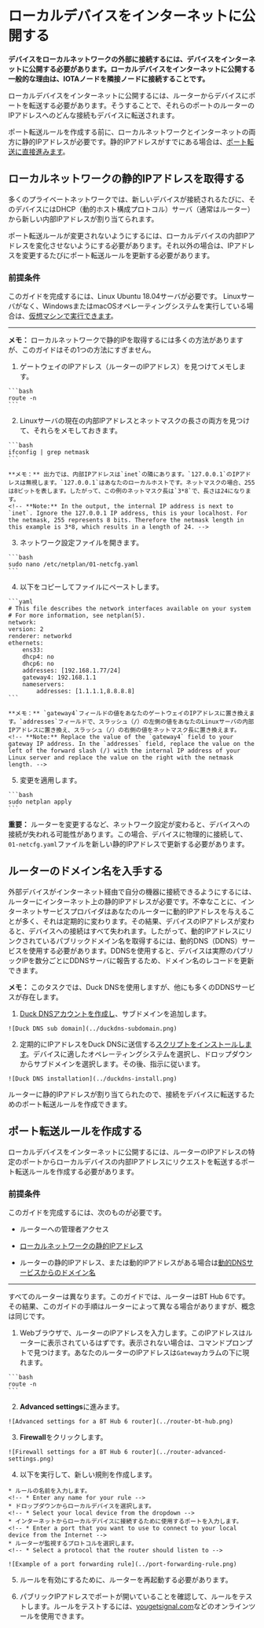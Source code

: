 # ローカルデバイスをインターネットに公開する
<!-- # Expose your local device to the Internet -->

**デバイスをローカルネットワークの外部に接続するには、デバイスをインターネットに公開する必要があります。ローカルデバイスをインターネットに公開する一般的な理由は、IOTAノードを隣接ノードに接続することです。**
<!-- **To connect a device to those outside of your local network, you need to expose it to the Internet. A common reason to expose your local device to the Internet is to connect an IOTA node to neighbors.** -->

ローカルデバイスをインターネットに公開するには、ルーターからデバイスにポートを転送する必要があります。そうすることで、それらのポートのルーターのIPアドレスへのどんな接続もデバイスに転送されます。
<!-- To expose your local device to the Internet, you must forward ports from your router to your device. By doing so, any connections to your router's IP address on those ports will be forwarded to your device. -->

ポート転送ルールを作成する前に、ローカルネットワークとインターネットの両方に静的IPアドレスが必要です。静的IPアドレスがすでにある場合は、[ポート転送に直接進みます](#create-a-port-forwarding-rule)。
<!-- Before you can create port forwarding rules, you need a static IP address both on your local network and the Internet. If you already have these, [go straight to port forwarding](#create-a-port-forwarding-rule). -->

<a name="get-a-static-ip-address-on-your-local-network"></a>
## ローカルネットワークの静的IPアドレスを取得する
<!-- ## Get a static IP address on your local network -->

多くのプライベートネットワークでは、新しいデバイスが接続されるたびに、そのデバイスにはDHCP（動的ホスト構成プロトコル）サーバ（通常はルーター）から新しい内部IPアドレスが割り当てられます。
<!-- On many private networks, whenever a new device connects to it, the device is assigned a new internal IP address from a DHCP (dynamic host configuration protocol) server, which is usually a router. -->

ポート転送ルールが変更されないようにするには、ローカルデバイスの内部IPアドレスを変化させないようにする必要があります。それ以外の場合は、IPアドレスを変更するたびにポート転送ルールを更新する必要があります。
<!-- To avoid changing port forwarding rules, you need the internal IP address of your local device to stay the same. Otherwise, you'd need to update your port forwarding rules every time your IP address were to change. -->

### 前提条件
<!-- ### Prerequisites -->

このガイドを完成するには、Linux Ubuntu 18.04サーバが必要です。 Linuxサーバがなく、WindowsまたはmacOSオペレーティングシステムを実行している場合は、[仮想マシンで実行できます](../how-to-guides/set-up-virtual-machine.md)。
<!-- To complete this guide, you must have a Linux Ubuntu 18.04 server. If you don't have a Linux server and you're running a Windows or macOS operating system, you can [run one in a virtual machine](../how-to-guides/set-up-virtual-machine.md). -->

---

**メモ：** ローカルネットワークで静的IPを取得するには多くの方法がありますが、このガイドはその1つの方法にすぎません。
<!-- **Note:** Many ways exists to get a static IP on your local network, and this guide is just one way of doing so. -->

1. ゲートウェイのIPアドレス（ルーターのIPアドレス）を見つけてメモします。
  <!-- 1. Find your gateway IP address (router's IP address) and make a note of it -->

    ```bash
    route -n
    ```

2. Linuxサーバの現在の内部IPアドレスとネットマスクの長さの両方を見つけて、それらをメモしておきます。
  <!-- 2. Find both the current internal IP address of your Linux server and the netmask length, and make a note of them -->

    ```bash
    ifconfig | grep netmask
    ```

    **メモ：** 出力では、内部IPアドレスは`inet`の隣にあります。`127.0.0.1`のIPアドレスは無視します。`127.0.0.1`はあなたのローカルホストです。ネットマスクの場合、255は8ビットを表します。したがって、この例のネットマスク長は`3*8`で、長さは24になります。
    <!-- **Note:** In the output, the internal IP address is next to `inet`. Ignore the 127.0.0.1 IP address, this is your localhost. For the netmask, 255 represents 8 bits. Therefore the netmask length in this example is 3*8, which results in a length of 24. -->

3. ネットワーク設定ファイルを開きます。
  <!-- 3. Open the network configuration file -->

    ```bash
    sudo nano /etc/netplan/01-netcfg.yaml
    ```

4. 以下をコピーしてファイルにペーストします。
  <!-- 4. Copy and paste the following into the file -->

    ```yaml
    # This file describes the network interfaces available on your system
    # For more information, see netplan(5).
    network:
    version: 2
    renderer: networkd
    ethernets:
        ens33:
        dhcp4: no
        dhcp6: no
        addresses: [192.168.1.77/24]
        gateway4: 192.168.1.1
        nameservers:
            addresses: [1.1.1.1,8.8.8.8]
    ```

    **メモ：** `gateway4`フィールドの値をあなたのゲートウェイのIPアドレスに置き換えます。`addresses`フィールドで、スラッシュ（/）の左側の値をあなたのLinuxサーバの内部IPアドレスに置き換え、スラッシュ（/）の右側の値をネットマスク長に置き換えます。
    <!-- **Note:** Replace the value of the `gateway4` field to your gateway IP address. In the `addresses` field, replace the value on the left of the forward slash (/) with the internal IP address of your Linux server and replace the value on the right with the netmask length. -->

5. 変更を適用します。
  <!-- 5. Apply your changes -->

    ```bash
    sudo netplan apply
    ```

**重要：** ルーターを変更するなど、ネットワーク設定が変わると、デバイスへの接続が失われる可能性があります。この場合、デバイスに物理的に接続して、`01-netcfg.yaml`ファイルを新しい静的IPアドレスで更新する必要があります。
<!-- **Important:** If your network configuration changes, for example you change your router, you may lose connection to your device. In this case, you should physically connect to your device and update the 01-netcfg.yaml file with a new static IP address. -->

<a name="get-a-domain-name-for-your-router"></a>
## ルーターのドメイン名を入手する
<!-- ## Get a domain name for your router -->

外部デバイスがインターネット経由で自分の機器に接続できるようにするには、ルーターにインターネット上の静的IPアドレスが必要です。不幸なことに、インターネットサービスプロバイダはあなたのルーターに動的IPアドレスを与えることが多く、それは定期的に変わります。その結果、デバイスのIPアドレスが変わると、デバイスへの接続はすべて失われます。したがって、動的IPアドレスにリンクされているパブリックドメイン名を取得するには、動的DNS（DDNS）サービスを使用する必要があります。DDNSを使用すると、デバイスは実際のパブリックIPを数分ごとにDDNSサーバに報告するため、ドメイン名のレコードを更新できます。
<!-- To allow external devices to connect to your device through the Internet, your router needs a static IP address on the Internet. Unfortunately, Internet service providers often give your router a dynamic IP address, which changes at regular intervals. As a result, any connections to your device will be lost when its IP address changes. Therefore, you need to use a dynamic DNS (DDNS) service to get a public domain name that is linked to your dynamic IP address. With a DDNS, your device will report the actual public IP to the DDNS server every few minutes, so it can update its records for your domain name. -->

**メモ：** このタスクでは、Duck DNSを使用しますが、他にも多くのDDNSサービスが存在します。
<!-- **Note:** In this task, we use Duck DNS, but many other DDNS services exist. -->

1. [Duck DNSアカウントを作成し](https://www.duckdns.org/)、サブドメインを追加します。
  <!-- 1. [Create a Duck DNS account](https://www.duckdns.org/) and add a subdomain -->

    ![Duck DNS sub domain](../duckdns-subdomain.png)

2. 定期的にIPアドレスをDuck DNSに送信する[スクリプトをインストールします](https://www.duckdns.org/install.jsp)。デバイスに適したオペレーティングシステムを選択し、ドロップダウンからサブドメインを選択します。その後、指示に従います。
  <!-- 2. [Install the scripts](https://www.duckdns.org/install.jsp) that will send your IP address to Duck DNS at regular intervals. Make sure you select the correct operating system for your device and select your subdomain from the dropdown. Then, follow the instructions. -->

    ![Duck DNS installation](../duckdns-install.png)

ルーターに静的IPアドレスが割り当てられたので、接続をデバイスに転送するためのポート転送ルールを作成できます。
<!-- Now that your router has a static IP address, you can create port forwarding rules to forward connections to your device. -->

<a name="create-a-port-forwarding-rule"></a>
## ポート転送ルールを作成する
<!-- ## Create a port forwarding rule -->

ローカルデバイスをインターネットに公開するには、ルーターのIPアドレスの特定のポートからローカルデバイスの内部IPアドレスにリクエストを転送するポート転送ルールを作成する必要があります。
<!-- To expose a local device to the Internet, you must create port forwarding rules, which forward requests from certain ports of your router's IP address to your local device's internal IP address. -->

### 前提条件
<!-- ### Prerequisites -->

このガイドを完成するには、次のものが必要です。
<!-- To complete this guide, you need the following: -->

* ルーターへの管理者アクセス
<!-- * Administrator access to your router -->
* [ローカルネットワークの静的IPアドレス](#get-a-static-ip-address-on-your-local-network)
<!-- * A [static IP address on your local network](#get-a-static-ip-address-on-your-local-network). -->
* ルーターの静的IPアドレス、または動的IPアドレスがある場合は[動的DNSサービスからのドメイン名](#get-a-domain-name-for-your-router)
<!-- * A static IP address for your router, or if it has a dynamic IP address, a [domain name from a dynamic DNS service](#get-a-domain-name-for-your-router) -->

---

すべてのルーターは異なります。このガイドでは、ルーターはBT Hub 6です。その結果、このガイドの手順はルーターによって異なる場合がありますが、概念は同じです。
<!-- All routers are different. In this guide, the router is a BT Hub 6, as a result the steps in this guide may be different for your router, but the concepts are the same. -->

1. Webブラウザで、ルーターのIPアドレスを入力します。このIPアドレスはルーターに表示されているはずです。表示されない場合は、コマンドプロンプトで見つけます。あなたのルーターのIPアドレスは`Gateway`カラムの下に現れます。
  <!-- 1. In a web browser, enter the IP address of your router. This IP address should be displayed on your router. If you can't see it, find it in the command prompt. You'll see your router's IP address under the `Gateway` column. -->

    ```bash
    route -n
    ```

2. **Advanced settings**に進みます。
  <!-- 2. Go to **Advanced settings** -->

    ![Advanced settings for a BT Hub 6 router](../router-bt-hub.png)

3. **Firewall**をクリックします。
  <!-- 3. Click **Firewall** -->

    ![Firewall settings for a BT Hub 6 router](../router-advanced-settings.png)

4. 以下を実行して、新しい規則を作成します。
  <!-- 4. Create a new rule by doing the following: -->

    * ルールの名前を入力します。
    <!-- * Enter any name for your rule -->
    * ドロップダウンからローカルデバイスを選択します。
    <!-- * Select your local device from the dropdown -->
    * インターネットからローカルデバイスに接続するために使用するポートを入力します。
    <!-- * Enter a port that you want to use to connect to your local device from the Internet -->
    * ルーターが監視するプロトコルを選択します。
    <!-- * Select a protocol that the router should listen to -->

    ![Example of a port forwarding rule](../port-forwarding-rule.png)

5. ルールを有効にするために、ルーターを再起動する必要があります。
  <!-- 5. You may need to restart your router for the rules to take effect -->

6. パブリックIPアドレスでポートが開いていることを確認して、ルールをテストします。ルールをテストするには、[yougetsignal.com](https://www.yougetsignal.com/tools/open-ports/)などのオンラインツールを使用できます。
  <!-- 6. Test your rules by checking that the port is open on your public IP address. To test your rules, you could use an online tool such as [yougetsignal.com](https://www.yougetsignal.com/tools/open-ports/). -->
